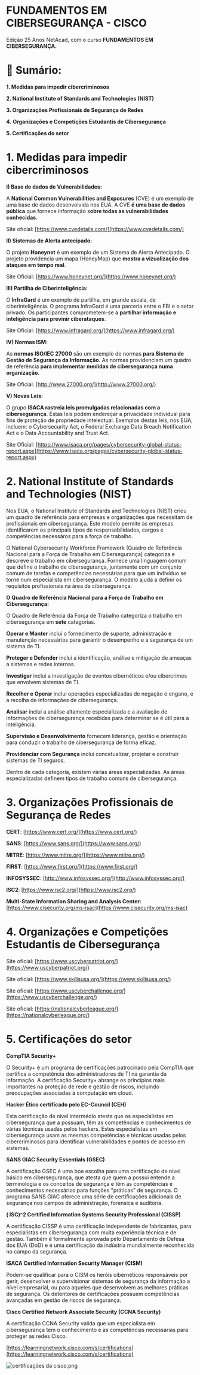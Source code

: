 # FUNDAMENTOS EM CIBERSEGURANÇA - CISCO

Edição 25 Anos NetAcad, com o curso **FUNDAMENTOS EM CIBERSEGURANÇA.**

# 📌 Sumário:

**1. Medidas para impedir cibercriminosos**

**2. National Institute of Standards and Technologies (NIST)**

**3. Organizações Profissionais de Segurança de Redes**

**4.** **Organizações e Competições Estudantis de Cibersegurança**

**5. Certificações do setor**

# 1. Medidas para impedir cibercriminosos

**I) Base de dados de Vulnerabilidades:**

A **National Common Vulnerabilities and Exposures** (CVE) é um exemplo de uma base de dados desenvolvida nos EUA. A CVE **é uma base de dados pública** que fornece informação s**obre todas as vulnerabilidades conhecidas**.

Site oficial: [https://www.cvedetails.com/](https://www.cvedetails.com/)

**II) Sistemas de Alerta antecipado:**

O projeto **Honeynet** é um exemplo de um Sistema de Alerta Antecipado. O projeto providencia um mapa (HoneyMap) que **mostra a vizualização dos ataques em tempo real**.

Site Oficial: [https://www.honeynet.org/](https://www.honeynet.org/)

**III) Partilha de Ciberinteligência:**

O **InfraGard** é um exemplo de partilha, em grande escala, de ciberinteligência. O programa InfraGard é uma parceria entre o FBI e o setor privado. Os participantes comprometem-se a **partilhar informação e inteligência para previnir ciberataques**.

Site Oficial: [https://www.infragard.org/](https://www.infragard.org/)

**IV) Normas ISM:**

As **normas ISO/IEC 27000** são um exemplo de normas **para Sistema de Gestão de Segurança da Informação**. As normas providenciam um quadro de referência **para implementar medidas de cibersegurança numa organização**.

Site Oficial: [http://www.27000.org/](http://www.27000.org/)

**V) Novas Leis:**

O grupo **ISACA rastreia leis promulgadas relacionadas com a cibersegurança**. Estas leis podem endereçar a privacidade individual para fins de proteção de propriedade intelectual. Exemplos destas leis, nos EUA, incluem: o Cybersecurity Act, o Federal Exchange Data Breach Notification Act e o Data Accountability and Trust Act.

Site Oficial: [https://www.isaca.org/pages/cybersecurity-global-status-report.aspx](https://www.isaca.org/pages/cybersecurity-global-status-report.aspx)

# 2. National Institute of Standards and Technologies (NIST)

Nos EUA, o National Institute of Standards and Technologies (NIST) criou um quadro de referência para empresas e organizações que necessitam de profissionais em cibersegurança. Este modelo permite às empresas identificarem os principais tipos de responsabilidades, cargos e competências necessáros para a força de trabalho. 

O National Cybersecurity Workforce Framework (Quadro de Referência Nacional para a Força de Trabalho em Cibersegurança) categoriza e descreve o trabalho em cibersegurança. Fornece uma linguagem comum que define o trabalho de cibersegurança, juntamente com um conjunto comum de tarefas e competências necessárias para que um indivíduo se torne num especialista em cibersegurança. O modelo ajuda a definir os requisitos profissionais na área da cibersegurança.

**O Quadro de Referência Nacional para a Força de Trabalho em Cibersegurança:** 

O Quadro de Referência da Força de Trabalho categoriza o trabalho em cibersegurança em **sete** categorias.

**Operar e Manter** inclui o fornecimento de suporte, administração e manutenção necessários para garantir o desempenho e a segurança de um sistema de TI.

**Proteger e Defender** inclui a identificação, análise e mitigação de ameaças a sistemas e redes internas.

**Investigar** inclui a investigação de eventos cibernéticos e/ou cibercrimes que envolvem sistemas de TI.

**Recolher e Operar** inclui operações especializadas de negação e engano, e a recolha de informações de cibersegurança.

**Analisar** inclui a análise altamente especializada e a avaliação de informações de cibersegurança recebidas para determinar se é útil para a inteligência.

**Supervisão e Desenvolvimento** fornecem liderança, gestão e orientação para conduzir o trabalho de cibersegurança de forma eficaz.

**Providenciar com Segurança** inclui concetualizar, projetar e construir sistemas de TI seguros.

Dentro de cada categoria, existem várias áreas especializadas. As áreas especializadas definem tipos de trabalho comuns de cibersegurança.

# 3. **Organizações Profissionais de Segurança de Redes**

**CERT**: [https://www.cert.org/](https://www.cert.org/)

**SANS**: [https://www.sans.org/](https://www.sans.org/)

**MITRE**: [https://www.mitre.org/](https://www.mitre.org/)

**FIRST**: [https://www.first.org/](https://www.first.org/)

**INFOSYSSEC**: [http://www.infosyssec.org/](http://www.infosyssec.org/)

**ISC2**: [https://www.isc2.org/](https://www.isc2.org/)

**Multi-State Information Sharing and Analysis Center:** [https://www.cisecurity.org/ms-isac](https://www.cisecurity.org/ms-isac)

# 4. **Organizações e Competições Estudantis de Cibersegurança**

Site oficial: [https://www.uscyberpatriot.org/](https://www.uscyberpatriot.org/)

Site oficial: [https://www.skillsusa.org/](https://www.skillsusa.org/)

Site oficial: [https://www.uscyberchallenge.org/](https://www.uscyberchallenge.org/)

Site oficial: [https://nationalcyberleague.org/](https://nationalcyberleague.org/)

# 5. **Certificações do setor**

**CompTIA Security+**

O Security+ é um programa de certificações patrocinado pela CompTIA que certifica a competência dos administradores de TI na garantia da informação. A certificação Security+ abrange os princípios mais importantes na proteção de rede e gestão de riscos, incluindo preocupações associadas à computação em cloud.

**Hacker Ético certificado pelo EC-Council (CEH)**

Esta certificação de nível intermédio atesta que os especialistas em cibersegurança que a possuam, têm as competências e conhecimentos de várias técnicas usadas pelos hackers. Estes especialistas em cibersegurança usam as mesmas competências e técnicas usadas pelos cibercriminosos para identificar vulnerabilidades e pontos de acesso em sistemas.

**SANS GIAC Security Essentials (GSEC)**

A certificação GSEC é uma boa escolha para uma certificação de nível básico em cibersegurança, que atesta que quem a possui entende a terminologia e os conceitos de segurança e têm as competências e conhecimentos necessários para funções "práticas" de segurança. O programa SANS GIAC oferece uma série de certificações adicionais de segurança nos campos de administração, forensica e auditoria.

**( ISC)^2 Certified Information Systems Security Professional (CISSP)**

A certificação CISSP é uma certificação independente de fabricantes, para especialistas em cibersegurança com muita experiência técnica e de gestão. Também é formalmente aprovada pelo Departamento de Defesa dos EUA (DoD) e é uma certificação da indústria mundialmente reconhecida no campo da segurança.

**ISACA Certified Information Security Manager (CISM)**

Podem-se qualificar para o CISM os heróis cibernéticos responsáveis por gerir, desenvolver e supervisionar sistemas de segurança da informação a nível empresarial, ou para aqueles que desenvolvem as melhores práticas de segurança. Os detentores de certificações possuem competências avançadas em gestão de riscos de segurança.

**Cisco Certified Network Associate Security (CCNA Security)**

A certificação CCNA Security valida que um especialista em cibersegurança tem o conhecimento e as competências necessárias para proteger as redes Cisco.

[https://learningnetwork.cisco.com/s/certifications](https://learningnetwork.cisco.com/s/certifications)

![certificações da cisco.png](https://github.com/jessikahaber/Resumo-de-Cursos-e-Dicas/blob/main/Banco%20de%20imagens/Curso%20de%20Programa%C3%A7%C3%A3o%20-%20RECODE/certifica%C3%A7%C3%B5es%20da%20cisco.png)